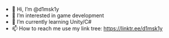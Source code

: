 - 👋 Hi, I’m @d1msk1y
- 👀 I’m interested in game development
- 🌱 I’m currently learning Unity/C#
- 📫 How to reach me use my link tree: https://linktr.ee/d1msk1y

<!---
d1msk1y/d1msk1y is a ✨ special ✨ repository because its `README.md` (this file) appears on your GitHub profile.
You can click the Preview link to take a look at your changes.
--->
